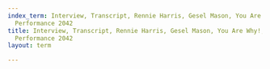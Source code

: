 ```yaml
---
index_term: Interview, Transcript, Rennie Harris, Gesel Mason, You Are Why!, No Boundaries
  Performance 2042
title: Interview, Transcript, Rennie Harris, Gesel Mason, You Are Why!, No Boundaries
  Performance 2042
layout: term

---
```


